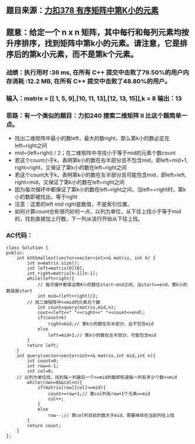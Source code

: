 ## 题目来源：[力扣378 有序矩阵中第K小的元素](https://leetcode-cn.com/problems/kth-smallest-element-in-a-sorted-matrix/)

## 题意：给定一个 n x n 矩阵，其中每行和每列元素均按升序排序，找到矩阵中第k小的元素。请注意，它是排序后的第k小元素，而不是第k个元素。

### 战绩：执行用时 :36 ms, 在所有 C++ 提交中击败了79.50%的用户内存消耗 :12.2 MB, 在所有 C++ 提交中击败了48.80%的用户。

### 输入：matrix = [[ 1,  5,  9],[10, 11, 13],[12, 13, 15]],k = 8  输出：13

### 思路：有一个类似的题目：力扣240 搜索二维矩阵 II   比这个题简单一点。
- 找出二维矩阵中最小的数left，最大的数right，那么第k小的数必定在left~right之间
- mid=(left+right) / 2；在二维矩阵中寻找小于等于mid的元素个数count
- 若这个count小于k，表明第k小的数在右半部分且不包含mid，即left=mid+1, right=right，又保证了第k小的数在left~right之间
- 若这个count大于k，表明第k小的数在左半部分且可能包含mid，即left=left, right=mid，又保证了第k小的数在left~right之间
- 因为每次循环中都保证了第k小的数在left~right之间，当left==right时，第k小的数即被找出，等于right
- 注意：这里的left mid right是数值，不是索引位置。
- 如何计算count也有很巧妙的一点，以列为单位，从下往上找小于等于mid的，找到直接加上行数，下一列从该行开始从下往上找。

### AC代码：

```
class Solution {
public:
    int kthSmallest(vector<vector<int>>& matrix, int k) {
        int n=matrix.size();
        int left=matrix[0][0];
        int right=matrix[n-1][n-1];
        while(left<right){
            // 每次循环都保证第K小的数在start~end之间，当start==end，第k小的数就是start
            int mid=(left+right)/2;
	    // 找二维矩阵中<=mid的元素总个数
            int count=query(matrix,mid,n);
            cout<<left<<" "<<right<<" "<<count<<endl;
            if(count>k)
                right=mid;// 第k小的数在右半部分，且不包含mid
            else
                left=mid+1;// 第k小的数在左半部分，可能包含mid
        }
        return left;
    }
    int query(vector<vector<int>>& matrix,int mid,int n){
        int count=0;
        int row=n-1;
        int col=0;
	// 以列为单位找，找到每一列最后一个<=mid的数即知道每一列有多少个数<=mid
        while(row>=0&&col<n){
            if(matrix[row][col]<=mid){
                count+=row+1;// 第col列有row+1个元素<=mid
                col++;
            }
            else
                row--;// 第col列目前的数大于mid，需要继续在当前列往上找
        }
        return count;
    }
};
```
